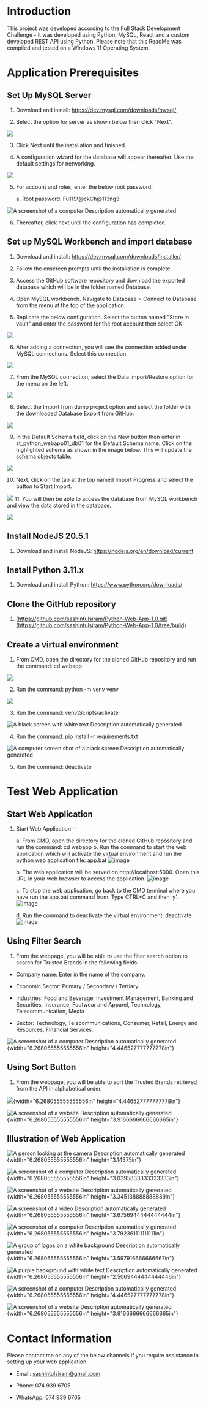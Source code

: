 # Introduction

This project was developed according to the Full Stack Development
Challenge - it was developed using Python, MySQL, React and a custom
developed REST API using Python. Please note that this ReadMe was
compiled and tested on a Windows 11 Operating System.

# Application Prerequisites 

## Set Up MySQL Server

1.  Download and install: <https://dev.mysql.com/downloads/mysql/>

2.  Select the option for server as shown below then click "Next".

![](media/image3.png)

3.  Click Next until the installation and finished.

4.  A configuration wizard for the database will appear thereafter. Use
    the default settings for networking.

![](media/image4.png)

5.  For account and roles, enter the below root password:

    a.  Root password: Fu11St@ckCh@113ng3

![A screenshot of a computer Description automatically
generated](media/image5.png)

6.  Thereafter, click next until the configuration has completed.

##  Set up MySQL Workbench and import database

1.  Download and install: <https://dev.mysql.com/downloads/installer/>

2.  Follow the onscreen prompts until the installation is complete.

3.  Access the GitHub software repository and download the exported
    database which will be in the folder named Database.

4.  Open MySQL workbench. Navigate to Database \> Connect to Database
    from the menu at the top of the application.

5.  Replicate the below configuration. Select the button named "Store in
    vault" and enter the password for the root account then select OK.

![](media/image6.png)

6.  After adding a connection, you will see the connection added under
    MySQL connections. Select this connection.

![](media/image7.png)

7.  From the MySQL connection, select the Data Import/Restore option for
    the menu on the left.

![](media/image8.png)

8.  Select the Import from dump project option and select the folder
    with the downloaded Database Export from GitHub.

![](media/image9.png)

9.  In the Default Schema field, click on the New button then enter in
    st_python_webapp01_db01 for the Default Schema name. Click on the
    highlighted schema as shown in the image below. This will update the
    schema objects table.

![](media/image10.png)

10. Next, click on the tab at the top named Import Progress and select
    the button to Start Import.

![](media/image11.png)
11. You will then be able to access the database from MySQL workbench
    and view the data stored in the database.

![](media/image12.png)

## Install NodeJS 20.5.1

1.  Download and install NodeJS:
    <https://nodejs.org/en/download/current>

## Install Python 3.11.x

1.  Download and install Python: <https://www.python.org/downloads/>

## Clone the GitHub repository

1.  [https://github.com/sashintulsiram/Python-Web-App-1.0.git](https://github.com/sashintulsiram/Python-Web-App-1.0/tree/build)

## Create a virtual environment

1.  From CMD, open the directory for the cloned GitHub repository and
    run the command: cd webapp

![](media/image13.png)

2.  Run the command: python -m venv venv

![](media/image14.png)

3.  Run the command: venv\\Scripts\\activate

![A black screen with white text Description automatically
generated](media/image15.png)

4.  Run the command: pip install -r requirements.txt

![A computer screen shot of a black screen Description automatically
generated](media/image16.png)

5.  Run the command: deactivate

# Test Web Application 

## Start Web Application

1.  Start Web Application --

    a.  From CMD, open the directory for the cloned GitHub repository
        and run the command: cd webapp
    b.	Run the command to start the web application which will activate the virtual environment and run the python web application file: app.bat
![image](https://github.com/sashintulsiram/Python-Web-App-1.0/assets/50657550/a321c2bd-3712-4317-b2c9-fc843f64cf29)

    b. The web application will be served on http://localhost:5000. Open this URL in your web browser to access the application.
![image](https://github.com/sashintulsiram/Python-Web-App-1.0/assets/50657550/72120bd8-4635-4369-853b-d7be95b20a79)

    c. To stop the web application, go back to the CMD terminal where you have run the app.bat command from. Type CTRL+C and then ‘y’. 
![image](https://github.com/sashintulsiram/Python-Web-App-1.0/assets/50657550/08cd1ae1-d078-480e-9af7-dd3dea389783)

    d. Run the command to deactivate the virtual environment: deactivate
 ![image](https://github.com/sashintulsiram/Python-Web-App-1.0/assets/50657550/8de52fe0-54e6-4995-aa0f-d7b28f48c1cc)


## Using Filter Search 

1.  From the webpage, you will be able to use the filter search option
    to search for Trusted Brands in the following fields:

-   Company name: Enter in the name of the company.

-   Economic Sector: Primary / Secondary / Tertiary

-   Industries: Food and Beverage, Investment Management, Banking and
    Securities, Insurance, Footwear and Apparel, Technology,
    Telecommunication, Media

-   Sector: Technology, Telecommunications, Consumer, Retail, Energy and
    Resources, Financial Services.

![A screenshot of a computer Description automatically
generated](media/image20.png){width="6.268055555555556in"
height="4.446527777777778in"}

## Using Sort Button

1.  From the webpage, you will be able to sort the Trusted Brands
    retrieved from the API in alphabetical order.

![](media/image20.png){width="6.268055555555556in"
height="4.446527777777778in"}

![A screenshot of a website Description automatically
generated](media/image21.png){width="6.268055555555556in"
height="3.9166666666666665in"}

## Illustration of Web Application

![A person looking at the camera Description automatically
generated](media/image22.png){width="6.268055555555556in"
height="3.14375in"}

![A screenshot of a computer Description automatically
generated](media/image23.png){width="6.268055555555556in"
height="3.0395833333333333in"}

![A screenshot of a website Description automatically
generated](media/image24.png){width="6.268055555555556in"
height="3.345138888888889in"}

![A screenshot of a video Description automatically
generated](media/image25.png){width="6.268055555555556in"
height="3.6756944444444444in"}

![A screenshot of a computer Description automatically
generated](media/image26.png){width="6.268055555555556in"
height="3.792361111111111in"}

![A group of logos on a white background Description automatically
generated](media/image27.png){width="6.268055555555556in"
height="3.597916666666667in"}

![A purple background with white text Description automatically
generated](media/image28.png){width="6.268055555555556in"
height="2.5069444444444446in"}

![A screenshot of a computer Description automatically
generated](media/image20.png){width="6.268055555555556in"
height="4.446527777777778in"}

![A screenshot of a website Description automatically
generated](media/image21.png){width="6.268055555555556in"
height="3.9166666666666665in"}

# Contact Information

Please contact me on any of the below channels if you require assistance
in setting up your web application.

-   Email: sashintulsiram@gmail.com

-   Phone: 074 939 6705

-   WhatsApp: 074 939 6705
